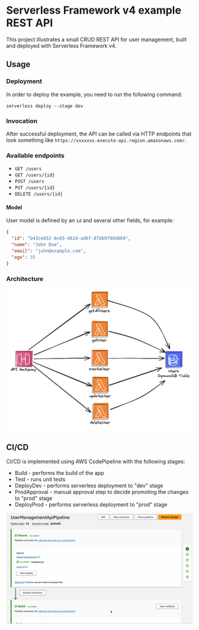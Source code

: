 # Serverless Framework v4 example REST API

This project illustrates a small CRUD REST API for user management, built and deployed with Serverless Framework v4.

## Usage

### Deployment

In order to deploy the example, you need to run the following command:

```
serverless deploy --stage dev
```

### Invocation

After successful deployment, the API can be called via HTTP endpoints that look something like `https://xxxxxxx.execute-api.region.amazonaws.com/`.

### Available endpoints

* `GET /users`
* `GET /users/{id}`
* `POST /users`
* `PUT /users/{id}`
* `DELETE /users/{id}`

#### Model

User model is defined by an `id` and several other fields, for example:

```json
{
  "id": "b43ce652-0c65-462d-ad6f-87db9798d869",
  "name": "John Doe",
  "email": "john@example.com",
  "age": 35
}
```

### Architecture

![Serverless Architecture](doc/architecture.png)

## CI/CD

CI/CD is implemented using AWS CodePipeline with the following stages:
* Build - performs the build of the app
* Test - runs unit tests
* DeployDev - performs serverless deployment to "dev" stage
* ProdApproval - manual approval step to decide promoting the changes to "prod" stage
* DeployProd - performs serverless deployment to "prod" stage

![AWS CodePipeline](doc/cicd.gif)